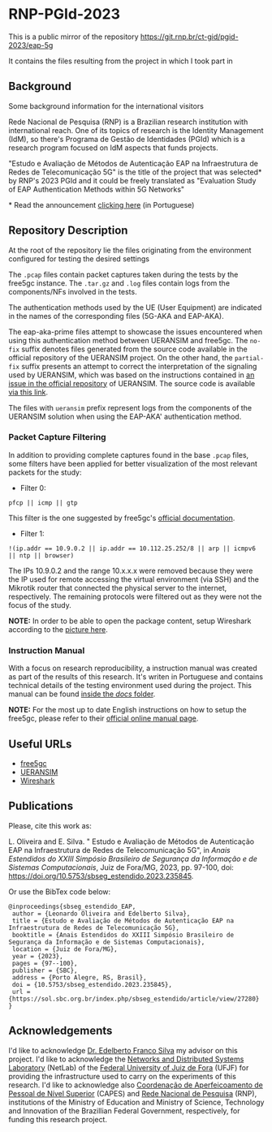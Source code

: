 # RNP-PGId-2023
This is a public mirror of the repository https://git.rnp.br/ct-gid/pgid-2023/eap-5g

It contains the files resulting from the project in which I took part in

## Background

Some background information for the international visitors

Rede Nacional de Pesquisa (RNP) is a Brazilian research institution with international reach. One of its topics of research is the Identity Management (IdM), so there's Programa de Gestão de Identidades (PGId) which is a research program focused on IdM aspects that funds projects.

"Estudo e Avaliação de Métodos de Autenticação EAP na Infraestrutura de Redes de Telecomunicação 5G" is the title of the project that was selected* by RNP's 2023 PGId and it could be freely translated as "Evaluation Study of EAP Authentication Methods within 5G Networks"

\* Read the announcement [clicking here](https://www.rnp.br/noticias/projetos-escolhidos-para-o-programa-de-gestao-de-identidade-2023-sao-divulgados) (in Portuguese)

## Repository Description

At the root of the repository lie the files originating from the environment configured for testing the desired settings

The `.pcap` files contain packet captures taken during the tests by the free5gc instance. The `.tar.gz` and `.log` files contain logs from the components/NFs involved in the tests.

The authentication methods used by the UE (User Equipment) are indicated in the names of the corresponding files (5G-AKA and EAP-AKA).

The eap-aka-prime files attempt to showcase the issues encountered when using this authentication method between UERANSIM and free5gc. The `no-fix` suffix denotes files generated from the source code available in the official repository of the UERANSIM project. On the other hand, the `partial-fix` suffix presents an attempt to correct the interpretation of the signaling used by UERANSIM, which was based on the instructions contained in [an issue in the official repository](https://github.com/aligungr/UERANSIM/issues/592) of UERANSIM. The source code is available [via this link](https://github.com/oliveiraleo/UERANSIM/tree/aka-prime-PGId-2023).

The files with `ueransim` prefix represent logs from the components of the UERANSIM solution when using the EAP-AKA' authentication method.

### Packet Capture Filtering

In addition to providing complete captures found in the base `.pcap` files, some filters have been applied for better visualization of the most relevant packets for the study:

- Filter 0: 

`pfcp || icmp || gtp`

This filter is the one suggested by free5gc's [official documentation](https://free5gc.org/guide/4-test-free5gc/).

- Filter 1:

`!(ip.addr == 10.9.0.2 || ip.addr == 10.112.25.252/8 || arp || icmpv6 || ntp || browser)`

The IPs 10.9.0.2 and the range 10.x.x.x were removed because they were the IP used for remote accessing the virtual environment (via SSH) and the Mikrotik router that connected the physical server to the internet, respectively. The remaining protocols were filtered out as they were not the focus of the study.

**NOTE:** In order to be able to open the package content, setup Wireshark according to the [picture here](./docs/wireshark-decode-config-5g-aka.png).

### Instruction Manual

With a focus on research reproducibility, a instruction manual was created as part of the results of this research. It's writen in Portuguese and contains technical details of the testing environment used during the project. This manual can be found [inside the *docs* folder](./docs/Manual_de_Instrucoes_Core_5G.pdf).

**NOTE:** For the most up to date English instructions on how to setup the free5gc, please refer to their [official online manual page](https://free5gc.org/guide/).

## Useful URLs

- [free5gc](https://free5gc.org/)
- [UERANSIM](https://github.com/aligungr/UERANSIM)
- [Wireshark](https://www.wireshark.org/)

## Publications

Please, cite this work as:

L. Oliveira and E. Silva. " Estudo e Avaliação de Métodos de Autenticação EAP na Infraestrutura de Redes de Telecomunicação 5G", in *Anais Estendidos do XXIII Simpósio Brasileiro de Segurança da Informação e de Sistemas Computacionais*, Juiz de Fora/MG, 2023, pp. 97-100, doi: https://doi.org/10.5753/sbseg_estendido.2023.235845.

Or use the BibTex code below:
```
@inproceedings{sbseg_estendido_EAP,
 author = {Leonardo Oliveira and Edelberto Silva},
 title = {Estudo e Avaliação de Métodos de Autenticação EAP na Infraestrutura de Redes de Telecomunicação 5G},
 booktitle = {Anais Estendidos do XXIII Simpósio Brasileiro de Segurança da Informação e de Sistemas Computacionais},
 location = {Juiz de Fora/MG},
 year = {2023},
 pages = {97--100},
 publisher = {SBC},
 address = {Porto Alegre, RS, Brasil},
 doi = {10.5753/sbseg_estendido.2023.235845},
 url = {https://sol.sbc.org.br/index.php/sbseg_estendido/article/view/27280}
}
```

## Acknowledgements

I'd like to acknowledge [Dr. Edelberto Franco Silva](https://sites.google.com/a/ice.ufjf.br/edelbertofranco/) my advisor on this project. I'd like to acknowledge the [Networks and Distributed Systems Laboratory](http://netlab.ice.ufjf.br/) (NetLab) of the [Federal University of Juiz de Fora](https://ufjf.br/) (UFJF) for providing the infrastructure used to carry on the experiments of this research. I'd like to acknowledge also [Coordenação de Aperfeicoamento de Pessoal de Nível Superior](https://www.gov.br/capes/) (CAPES) and [Rede Nacional de Pesquisa](https://www.rnp.br/) (RNP), institutions of the Ministry of Education and Ministry of Science, Technology and Innovation of the Brazillian Federal Government, respectively, for funding this research project.
